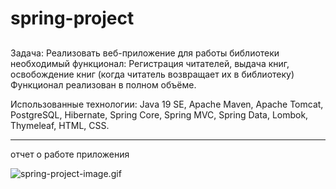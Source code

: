# spring-project

## 
Задача:
Реализовать веб-приложение для работы библиотеки
необходимый функционал: Регистрация читателей, выдача книг, освобождение книг (когда читатель возвращает их в библиотеку)
Функционал реализован в полном объёме.

Использованные технологии: Java 19 SE, Apache Maven, Apache Tomcat, PostgreSQL, Hibernate, Spring Core, Spring MVC,
Spring Data, Lombok, Thymeleaf, HTML, CSS.

---
отчет о работе приложения

![spring-project-image.gif](spring-project-image.gif)
